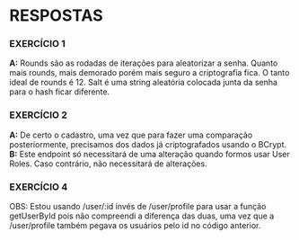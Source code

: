 # RESPOSTAS

### EXERCÍCIO 1

**A:** Rounds são as rodadas de iterações para aleatorizar a senha. Quanto mais rounds, mais demorado porém mais seguro a criptografia fica.
O tanto ideal de rounds é 12.
Salt é uma string aleatória colocada junta da senha para o hash ficar diferente.

### EXERCÍCIO 2

**A:** De certo o cadastro, uma vez que para fazer uma comparação posteriormente, precisamos dos dados já criptografados usando o BCrypt.
**B:** Este endpoint só necessitará de uma alteração quando formos usar User Roles. Caso contrário, não necessitará de alterações.

### EXERCÍCIO 4

OBS: Estou usando /user/:id invés de /user/profile para usar a função getUserById pois não compreendi a diferença das duas, uma vez que a /user/profile também pegava os usuários pelo id no código anterior.
